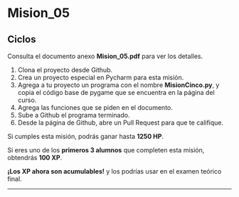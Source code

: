 # Mision_05
## Ciclos

Consulta el documento anexo **Mision_05.pdf** para ver los detalles.

1. Clona el proyecto desde Github.
2. Crea un proyecto especial en Pycharm para esta misión.
3. Agrega a tu proyecto un programa con el nombre **MisionCinco.py**, y copia el código base de pygame que se encuentra en la página del curso.
4. Agrega las funciones que se piden en el documento.
5. Sube a Github el programa terminado.
5. Desde la página de Github, abre un Pull Request para que te califique.

Si cumples esta misión, podrás ganar hasta **1250 HP**.

Si eres uno de los **primeros 3 alumnos** que completen esta misión, obtendrás **100 XP**.

**¡Los XP ahora son acumulables!** y los podrías usar en el examen teórico final.
***

